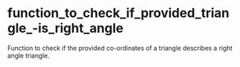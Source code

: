# function_to_check_if_provided_triangle_-is_right_angle
Function to check if the provided co-ordinates of a triangle describes a right angle triangle.
